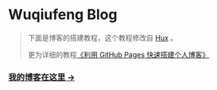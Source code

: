 # Wuqiufeng Blog

> 下面是博客的搭建教程，这个教程修改自 [Hux](https://github.com/Huxpro/huxpro.github.io) 。
>
> 更为详细的教程[《利用 GitHub Pages 快速搭建个人博客》](http://www.jianshu.com/p/e68fba58f75c)
>
### [我的博客在这里 &rarr;](http://wuqiufeng.github.io)
